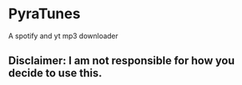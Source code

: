 # PyraTunes
A spotify and yt mp3 downloader


## Disclaimer: I am not responsible for how you decide to use this.
